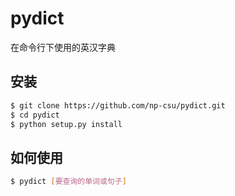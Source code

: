 # pydict

在命令行下使用的英汉字典

## 安装

```bash
$ git clone https://github.com/np-csu/pydict.git
$ cd pydict
$ python setup.py install
```

## 如何使用

```bash
$ pydict [要查询的单词或句子]
```


